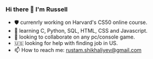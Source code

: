 ### Hi there 👋 I'm Russell

- 🛡 currenrly working on Harvard's CS50 online course.
- 🌱 learning C, Python, SQL, HTML, CSS and Javascript.
- 👾 looking to collaborate on any pc/console game.
- 🇺🇸 looking for help with finding job in US.
- 📫 How to reach me: rustam.shikhaliyev@gmail.com
